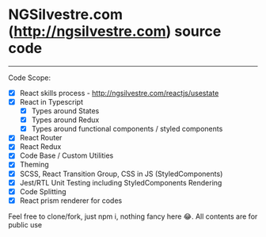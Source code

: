 # NGSilvestre.com (http://ngsilvestre.com) source code
---
Code Scope:
- [x] React skills process - http://ngsilvestre.com/reactjs/usestate
- [x] React in Typescript
  - [x] Types around States
  - [x] Types around Redux
  - [x] Types around functional components / styled components  
- [x] React Router
- [x] React Redux
- [x] Code Base / Custom Utilities
- [x] Theming
- [x] SCSS, React Transition Group, CSS in JS (StyledComponents)
- [x] Jest/RTL Unit Testing including StyledComponents Rendering
- [x] Code Splitting
- [x] React prism renderer for codes

Feel free to clone/fork, just npm i, nothing fancy here :joy:.
All contents are for public use
